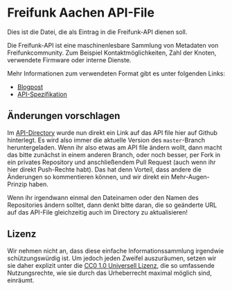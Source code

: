 # Freifunk Aachen API-File

Dies ist die Datei, die als Eintrag in die Freifunk-API dienen soll.

Die Freifunk-API ist eine maschinenlesbare Sammlung von Metadaten von Freifunkcommunity.
Zum Beispiel Kontaktmöglichkeiten, Zahl der Knoten, verwendete Firmware oder interne Dienste.

Mehr Informationen zum verwendeten Format gibt es unter folgenden Links:

 * [Blogpost][1]
 * [API-Spezifikation][2]

[1]: http://freifunk.net/blog/2013/12/die-freifunk-api/
[2]: https://github.com/freifunk/api.freifunk.net

## Änderungen vorschlagen

Im [API-Directory][3] wurde nun direkt ein Link auf das API file hier auf Github hinterlegt. Es wird also immer die aktuelle Version des `master`-Branch heruntergeladen.
Wenn ihr also etwas am API file ändern wollt, dann macht das bitte zunächst in einem anderen Branch, oder noch besser, per Fork in ein privates Repository und anschließendem Pull Request (auch wenn ihr hier direkt Push-Rechte habt). Das hat denn Vorteil, dass andere die Änderungen so kommentieren können, und wir direkt ein Mehr-Augen-Prinzip haben.

Wenn ihr irgendwann einmal den Dateinamen oder den Namen des Repositories ändern solltet, dann denkt bitte daran, die so geänderte URL auf das API-File gleichzeitig auch im Directory zu aktualisieren!

[3]: https://github.com/freifunk/directory.api.freifunk.net

## Lizenz

Wir nehmen nicht an, dass diese einfache Informationssammlung irgendwie schützungswürdig ist. Um jedoch jeden Zweifel auszuräumen, setzen wir sie daher explizit unter die [CC0 1.0 Universell Lizenz](https://creativecommons.org/publicdomain/zero/1.0/deed.de), die so umfassende Nutzungsrechte, wie sie durch das Urheberrecht maximal möglich sind, einräumt.

